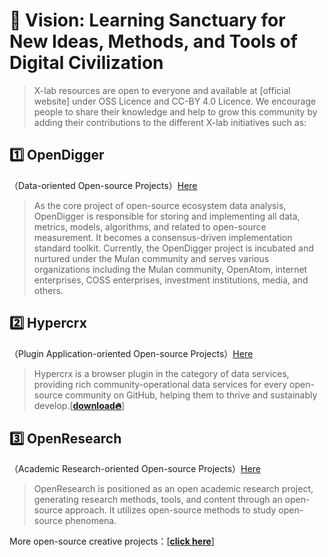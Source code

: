 # 🔭 Vision: Learning Sanctuary for New Ideas, Methods, and Tools of Digital Civilization


> X-lab resources are open to everyone and available at [official website] under OSS Licence and CC-BY 4.0 Licence. We encourage people to share their knowledge and help to grow this community by adding their contributions to the different X-lab initiatives such as:

## 1️⃣ OpenDigger

（Data-oriented Open-source Projects）[Here](https://github.com/X-lab2017/open-digger)

> As the core project of open-source ecosystem data analysis, OpenDigger is responsible for storing and implementing all data, metrics, models, algorithms, and related to open-source measurement. It becomes a consensus-driven implementation standard toolkit. Currently, the OpenDigger project is incubated and nurtured under the Mulan community and serves various organizations including the Mulan community, OpenAtom, internet enterprises, COSS enterprises, investment institutions, media, and others.

## 2️⃣ Hypercrx

（Plugin Application-oriented Open-source Projects）[Here](https://github.com/hypertrons/hypertrons-crx)

> Hypercrx is a browser plugin in the category of data services, providing rich community-operational data services for every open-source community on GitHub, helping them to thrive and sustainably develop.[[**download🔥**](https://github.com/hypertrons/hypertrons-crx/blob/master/INSTALLATION.md "Hypercrx 插件")]

## 3️⃣ OpenResearch

（Academic Research-oriented Open-source Projects）[Here](https://github.com/X-lab2017/open-research)

> OpenResearch is positioned as an open academic research project, generating research methods, tools, and content through an open-source approach. It utilizes open-source methods to study open-source phenomena.

More open-source creative projects：[[**click here**](https://github.com/X-lab2017/open-wonderland "开源奇妙世界")]